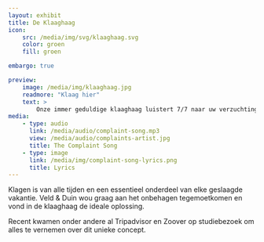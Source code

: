 ```yaml
---
layout: exhibit
title: De Klaaghaag
icon: 
    src: /media/img/svg/klaaghaag.svg
    color: groen
    fill: groen

embargo: true

preview: 
    image: /media/img/klaaghaag.jpg
    readmore: "Klaag hier"
    text: >
        Onze immer geduldige klaaghaag luistert 7/7 naar uw verzuchtingen.
media:
    - type: audio
      link: /media/audio/complaint-song.mp3
      view: /media/audio/complaints-artist.jpg
      title: The Complaint Song
    - type: image
      link: /media/img/complaint-song-lyrics.png
      title: Lyrics
---
```


Klagen is van alle tijden en een essentieel onderdeel van elke geslaagde vakantie. Veld & Duin wou graag aan het onbehagen tegemoetkomen en vond in de klaaghaag de ideale oplossing.

Recent kwamen onder andere al Tripadvisor en Zoover op studiebezoek om alles te vernemen over dit unieke concept.
